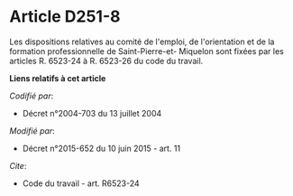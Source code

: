 # Article D251-8

Les dispositions relatives au comité de l'emploi, de l'orientation et de la formation professionnelle de Saint-Pierre-et-
Miquelon sont fixées par les articles R. 6523-24 à R. 6523-26 du code du travail.

**Liens relatifs à cet article**

_Codifié par_:

  - Décret n°2004-703 du 13 juillet 2004

_Modifié par_:

  - Décret n°2015-652 du 10 juin 2015 - art. 11

_Cite_:

  - Code du travail - art. R6523-24
